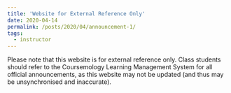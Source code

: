```yaml
---
title: 'Website for External Reference Only'
date: 2020-04-14
permalink: /posts/2020/04/announcement-1/
tags:
  - instructor
---
```


Please note that this website is for external reference only.  Class students should refer to the Coursemology Learning Management System for all official announcements, as this website may not be updated (and thus may be unsynchronised and inaccurate).
